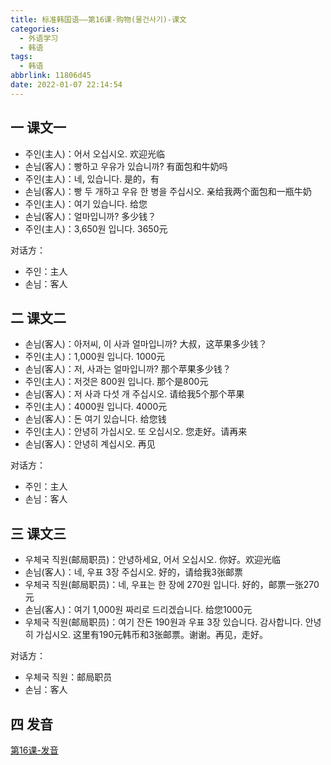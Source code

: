 ```yaml
---
title: 标准韩国语——第16课-购物(물건사기)-课文
categories:
  - 外语学习
  - 韩语
tags:
  - 韩语
abbrlink: 11806d45
date: 2022-01-07 22:14:54
---
```

## 一 课文一

* 주인(主人)：어서 오십시오.  欢迎光临
* 손님(客人)：빵하고 우유가 있습니까? 有面包和牛奶吗
* 주인(主人)：네, 있습니다. 是的，有
* 손님(客人)：빵 두 개하고 우유 한 병을 주십시오. 亲给我两个面包和一瓶牛奶
* 주인(主人)：여기 있습니다. 给您
* 손님(客人)：얼마입니까? 多少钱？
* 주인(主人)：3,650원 입니다. 3650元

<!--more-->

对话方：

* 주인：主人
* 손님：客人

## 二 课文二

* 손님(客人)：아저씨, 이 사과 얼마입니까?  大叔，这苹果多少钱？
* 주인(主人)：1,000원 입니다. 1000元
* 손님(客人)：저, 사과는 얼마입니까?  那个苹果多少钱？
* 주인(主人)：저것은 800원 입니다. 那个是800元
* 손님(客人)：저 사과 다섯 개 주십시오.  请给我5个那个苹果
* 주인(主人)：4000원 입니다. 4000元
* 손님(客人)：돈 여기 있습니다.  给您钱
* 주인(主人)：안녕히 가십시오. 또 오십시오. 您走好。请再来
* 손님(客人)：안녕히 계십시오.  再见

对话方：

* 주인：主人
* 손님：客人

## 三 课文三

* 우체국 직원(邮局职员)：안녕하세요, 어서 오십시오. 你好。欢迎光临
* 손님(客人)：네, 우표 3장 주십시오.  好的，请给我3张邮票
* 우체국 직원(邮局职员)：네, 우표는 한 장에 270원 입니다. 好的，邮票一张270元
* 손님(客人)：여기 1,000원 짜리로 드리겠습니다.  给您1000元
* 우체국 직원(邮局职员)：여기 잔돈 190원과 우표 3장 있습니다. 감사합니다. 안녕히 가십시오. 这里有190元韩币和3张邮票。谢谢。再见，走好。

对话方：

* 우체국 직원：邮局职员
* 손님：客人

## 四 发音

[第16课-发音](https://biz.cli.im/test/FQ485319?coding=J38hyB&qrurl=http%3A%2F%2Fqr31.cn%2FJ38hyB&gtype=2)